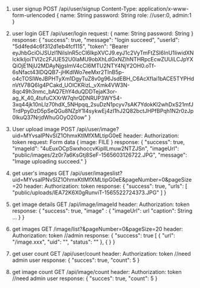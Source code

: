 1. user signup
POST /api/user/signup
    Content-Type: application/x-www-form-urlencoded
    {
        name: String
        password: String
        role: //user:0, admin:1
    }

2. user login
GET /api/user/login
request:
    {
        name: String
        password: String
    }
response:
    {
        "success": true,
        "message": "login succeed",
        "userId": "5d4fed4c6f312d1eb4fcf115",
        "token": "Bearer eyJhbGciOiJSUzI1NiIsInR5cCI6IkpXVCJ9.eyJ1c2VyTmFtZSI6InU1IiwidXNlcklkIjoiTVl2c2FJUE52U0laMU9obXhLdGxNZlhNTHRpcEcwZUUiLCJpYXQiOjE1NjU2MDAyNjgsImV4cCI6MTU2NTY4NjY2OH0.oTf-6sNfact43lDQQB7-jHKdIWo7eeMxr2TlnB5p-o4cTOSlWeJBPHTyXm1DgyTuZ8v0g96JsdEBH_C6AcXfIai1bACE5TYPHdnVtV78Q6Ig4PCakd_UOlCKRizL_vXmk4VW3N-8qc49h3nmc_bAQ7EhY4duQDDTejaK3or-ag_K_40_4tufuCXXrW7qhrQDNRUP3WY54-3xq44jk10nLIz70hdX_5NHpqq_2suDzN1pcyv7sAK7YdokKl2whDxS21mfJTrdPpyDzD5pSeQGu8NZpY1I4sykwEj4zI1hJ2Q82bctJHPfBPqh1N2r0zJp0lkuQ37NrjdWhuGOyO20ow"
    }

3. User upload image
POST /api/user/image?uid=MYvsaIPNvSIZ1OhmxKtlMfXMLtipG0eE
header:
    Authorization: token
request:
    Form data
    {
        image: FILE
    }
response:
    {
        "success": true,
        "imageId": "4uEuxOCpSwxhoccvKiplILmuw2NTZJSn",
        "imageUrl": "public/images/2z0r7a6KsGtj8SeF-1565603126722.JPG",
        "message": "Image uploading succeed."
    }

4. get user's images
GET /api/user/imageslist?uid=MYvsaIPNvSIZ1OhmxKtlMfXMLtipG0eE&pageNumber=0&pageSize=20
header:
    Authorization: token
response:
    {
        "success": true,
        "urls": [
            "public/uploads/lEA72K6X0gRunviT-1565522724373.JPG"
        ]
    }

5. get image details
GET /api/image/imageId
header:
    Authorization: token
response:
    {
        "success": true,
        "image" : {
            "imageUrl": url
            "caption": String
            ...
        }
    }

6. get images
GET /image/list?&pageNumber=0&pageSize=20
header:
    Authorization: token //admin
response:
    {
        "success": true
        [
            {
                "url": "/image.xxx",
                "uid": "",
                "status": ""
            }, 
            {
            }
    }

7. get user count
GET /api/user/count
header:
    Authorization: token //need admin user
response:
    {
        "succes": true,
        "count": 5
    }

8. get image count
GET /api/image/count
header:
    Authorization: token //need admin user
response:
    {
        "succes": true,
        "count": 5
    }
